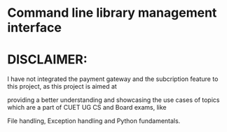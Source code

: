 # Command line library management interface

<h1>DISCLAIMER:</h1>
<p> I have not integrated the payment gateway and the subcription feature to this project, as this project is aimed at</p>
<p>providing a better understanding and showcasing the use cases of topics which are a part of CUET UG CS and Board exams, like</p>
<p>File handling, Exception handling and Python fundamentals.</p>
